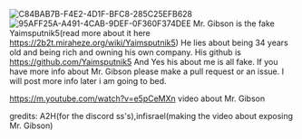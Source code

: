 ![C84BAB7B-F4E2-4D1F-BFC8-285C25EFB628](https://user-images.githubusercontent.com/80098736/167748123-db79ffd4-56de-4814-9df6-bbb3599313d6.png)
![95AFF25A-A491-4CAB-9DEF-0F360F374DEE](https://user-images.githubusercontent.com/80098736/167748125-f1e994ee-c777-4672-9c98-e0b86bdfa90f.png)
Mr. Gibson is the fake Yaimsputnik5(read more about it here https://2b2t.miraheze.org/wiki/Yaimsputnik5) He lies about being 34 years old and being rich and owning his own company. His github is https://github.com/Yaimsputnik5
And Yes his about me is all fake. If you have more info about Mr. Gibson please make a pull request or an issue. I will post more info later i am going to bed.

https://m.youtube.com/watch?v=e5pCeMXn video about Mr. Gibson



gredits: A2H(for the discord ss's),infisrael(making the video about exposing Mr. Gibson)
